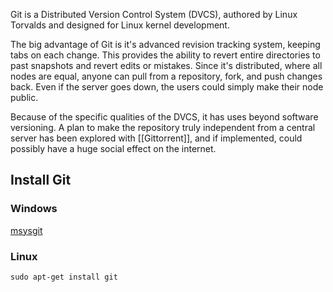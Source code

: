Git is a Distributed Version Control System (DVCS), authored by Linux Torvalds and designed for Linux kernel development. 

The big advantage of Git is it's advanced revision tracking system, keeping tabs on each change. This provides the ability to revert entire directories to past snapshots and revert edits or mistakes. Since it's distributed, where all nodes are equal, anyone can pull from a repository, fork, and push changes back. Even if the server goes down, the users could simply make their node public.

Because of the specific qualities of the DVCS, it has uses beyond software versioning. A plan to make the repository truly independent from a central server has been explored with [[Gittorrent]], and if implemented, could possibly have a huge social effect on the internet.

## Install Git

### Windows

[msysgit](https://code.google.com/p/msysgit/)

### Linux

    sudo apt-get install git